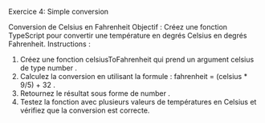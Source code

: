 Exercice 4: Simple
conversion

Conversion de Celsius en Fahrenheit
Objectif : Créez une fonction TypeScript pour convertir une température en degrés Celsius en
degrés Fahrenheit.
Instructions :
1. Créez une fonction celsiusToFahrenheit qui prend un argument celsius de type number .
2. Calculez la conversion en utilisant la formule : fahrenheit = (celsius * 9/5) + 32 .
3. Retournez le résultat sous forme de number .
4. Testez la fonction avec plusieurs valeurs de températures en Celsius et vérifiez que la
conversion est correcte.